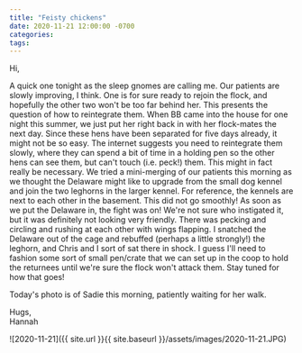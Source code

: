 ```yaml
---
title: "Feisty chickens"
date: 2020-11-21 12:00:00 -0700
categories:
tags:
---
```


Hi,

A quick one tonight as the sleep gnomes are calling me. Our patients are slowly improving, I think. One is for sure ready to rejoin the flock, and hopefully the other two won't be too far behind her. This presents the question of how to reintegrate them. When BB came into the house for one night this summer, we just put her right back in with her flock-mates the next day. Since these hens have been separated for five days already, it might not be so easy. The internet suggests you need to reintegrate them slowly, where they can spend a bit of time in a holding pen so the other hens can see them, but can't touch (i.e. peck!) them. This might in fact really be necessary. We tried a mini-merging of our patients this morning as we thought the Delaware might like to upgrade from the small dog kennel and join the two leghorns in the larger kennel. For reference, the kennels are next to each other in the basement. This did not go smoothly! As soon as we put the Delaware in, the fight was on! We're not sure who instigated it, but it was definitely not looking very friendly. There was pecking and circling and rushing at each other with wings flapping. I snatched the Delaware out of the cage and rebuffed (perhaps a little strongly!) the leghorn, and Chris and I sort of sat there in shock. I guess I'll need to fashion some sort of small pen/crate that we can set up in the coop to hold the returnees until we're sure the flock won't attack them. Stay tuned for how that goes!

Today's photo is of Sadie this morning, patiently waiting for her walk.

Hugs,<br />
Hannah

![2020-11-21]({{ site.url }}{{ site.baseurl }}/assets/images/2020-11-21.JPG)